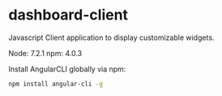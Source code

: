 # dashboard-client
Javascript Client application to display customizable widgets.

Node: 7.2.1
npm: 4.0.3

Install AngularCLI globally via npm:

```bash
npm install angular-cli -g
```


